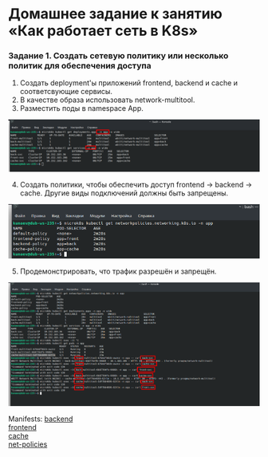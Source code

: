 # Домашнее задание к занятию «Как работает сеть в K8s»


### Задание 1. Создать сетевую политику или несколько политик для обеспечения доступа

1. Создать deployment'ы приложений frontend, backend и cache и соответсвующие сервисы.
2. В качестве образа использовать network-multitool.
3. Разместить поды в namespace App.
   
![Alt text](img/image.png)

4. Создать политики, чтобы обеспечить доступ frontend -> backend -> cache. Другие виды подключений должны быть запрещены.

![Alt text](img/image-1.png)

5. Продемонстрировать, что трафик разрешён и запрещён.

![Alt text](img/image-2.png)

Manifests:
[backend](back.yaml)  
[frontend](front.yaml)  
[cache](cache.yaml)  
[net-policies](net-policy.yaml)  